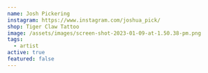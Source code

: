 ```yaml
---
name: Josh Pickering
instagram: https://www.instagram.com/joshua_pick/
shop: Tiger Claw Tattoo
image: /assets/images/screen-shot-2023-01-09-at-1.50.38-pm.png
tags:
  - artist
active: true
featured: false
---
```

